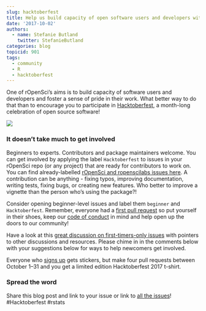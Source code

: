 ```yaml
---
slug: hacktoberfest
title: Help us build capacity of open software users and developers with Hacktoberfest
date: '2017-10-02'
authors:
  - name: Stefanie Butland
    twitter: StefanieButland
categories: blog
topicid: 901
tags:
  - community
  - R
  - hacktoberfest
---
```


One of rOpenSci’s aims is to build capacity of software users and developers and foster a sense of pride in their work. What better way to do that than to encourage you to participate in [Hacktoberfest](https://hacktoberfest.digitalocean.com/), a month-long celebration of open source software!

![](/assets/blog-images/2017-10-02-hacktoberfest/hacktoberfest-2017.jpg)

### It doesn’t take much to get involved

Beginners to experts. Contributors and package maintainers welcome. You can get involved by applying the label `Hacktoberfest` to issues in your rOpenSci repo (or any project) that are ready for contributors to work on. You can find already-labelled [rOpenSci and ropenscilabs issues here](https://github.com/search?utf8=%E2%9C%93&q=user%3Aropensci+user%3Aropenscilabs+label%3Ahacktoberfest+state%3Aopen+type%3Aissue&type=). A contribution can be anything - fixing typos, improving documentation, writing tests, fixing bugs, or creating new features. Who better to improve a vignette than the person who’s using the package?!

Consider opening beginner-level issues and label them `beginner` and `Hacktoberfest`. Remember, everyone had a [first pull request](http://firstpr.me/#hadley) so put yourself in their shoes, keep our [code of conduct](https://github.com/ropensci/onboarding/blob/master/policies.md/#code-of-conduct) in mind and help open up the doors to our community!

Have a look at this [great discussion on first-timers-only issues](https://github.com/ropensci/unconf17/issues/47) with pointers to other discussions and resources. Please chime in in the comments below with your suggestions below for ways to help newcomers get involved.

Everyone who [signs up](https://hacktoberfest.digitalocean.com/) gets stickers, but make four pull requests between October 1–31 and you get a limited edition Hacktoberfest 2017 t-shirt.

### Spread the word

Share this blog post and link to your issue or link to [all the issues](https://github.com/search?utf8=%E2%9C%93&q=user%3Aropensci+user%3Aropenscilabs+label%3Ahacktoberfest+state%3Aopen+type%3Aissue&type=)! #Hacktoberfest #rstats
